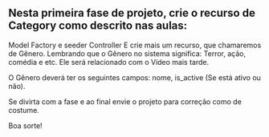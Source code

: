 ## Nesta primeira fase de projeto, crie o recurso de Category como descrito nas aulas:

Model
Factory e seeder
Controller
E crie mais um recurso, que chamaremos de Gênero.
Lembrando que o Gênero no sistema significa: Terror, ação, comédia e etc. Ele será relacionado com o Vídeo mais tarde.

O Gênero deverá ter os seguintes campos: nome, is_active (Se está ativo ou não).

Se divirta com a fase e ao final envie o projeto para correção como de costume.

Boa sorte!
